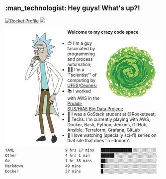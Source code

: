 
<h2> :man_technologist: Hey guys! What's up?!</h2>
                                                                         
[![Rocket Profile](https://img.shields.io/static/v1?label=Rocketseat&message=Profile&colorA=purple&color=black&logo=Rocket&logoColor=white)](https://app.rocketseat.com.br/me/elyabe)
<a href="https://www.linkedin.com/in/elyabe/"><img src="https://img.shields.io/badge/LinkedIn-informational?logo=linkedin"/></a>

<img align='left' src="https://raw.githubusercontent.com/Elyabe/Elyabe/master/images/rick-dancing.gif" width='200'>

                       
#### Welcome to my crazy code space 
<img align='right' src="https://raw.githubusercontent.com/Elyabe/elyabe/master/images/portal-3.gif" width='200'>

- :heart_eyes: I'm a guy fascinated by programming and process automation; 
- :office_worker: I'm a '"scientist"' of computing by [UFES](http://ufes.br)/[Ceunes](http://ceunes.ufes.br);
- :books: I worked with AWS in the [Proadi-SUS/HIAE Big Data Project](https://www.einstein.br/responsabilidade-social/atuacao-com-o-ministerio-da-saude/proadi-sus);
- :rocket: I was a GoStack student at @Rocketseat;
- :green_heart: Techs: I'm currently playing with AWS, Docker, Bash, Python, Jenkins, GitHub, Ansible, Terraform, Grafana, GitLab
- :movie_camera: I love watching (specially sci-fi) series on that site that does 'Tu-dooom'.

<!--START_SECTION:waka-->

```txt
YAML                       9 hrs 17 mins   ██████████████░░░░░░░░░░░   55.95 %
Other                      4 hrs 1 min     ██████░░░░░░░░░░░░░░░░░░░   24.19 %
Go                         1 hr 35 mins    ██▒░░░░░░░░░░░░░░░░░░░░░░   09.62 %
Markdown                   49 mins         █▒░░░░░░░░░░░░░░░░░░░░░░░   04.99 %
Docker                     37 mins         █░░░░░░░░░░░░░░░░░░░░░░░░   03.73 %
```

<!--END_SECTION:waka-->
